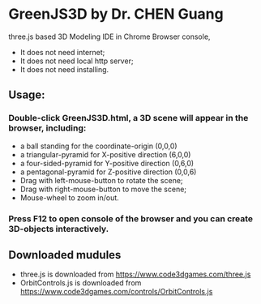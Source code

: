 # GreenJS3D by Dr. CHEN Guang
three.js based 3D Modeling IDE in Chrome Browser console, 
- It does not need internet; 
- It does not need local http server; 
- It does not need installing.

## Usage:
### Double-click GreenJS3D.html, a 3D scene will appear in the browser, including:
- a ball standing for the coordinate-origin (0,0,0)
- a triangular-pyramid for X-positive direction (6,0,0)
- a four-sided-pyramid for Y-positive direction (0,6,0)
- a pentagonal-pyramid for Z-positive direction (0,0,6)
- Drag with left-mouse-button to rotate the scene; 
- Drag with right-mouse-button to move the scene; 
- Mouse-wheel to zoom in/out.

### Press F12 to open console of the browser and you can create 3D-objects interactively.

## Downloaded mudules
- three.js is downloaded from https://www.code3dgames.com/three.js
- OrbitControls.js is downloaded from https://www.code3dgames.com/controls/OrbitControls.js
